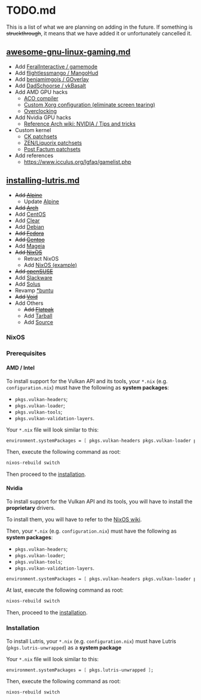 # TODO.md

This is a list of what we are planning on adding in the future. If something is ~~struckthrough~~, it means that we have added it or unfortunately cancelled it.

## [awesome-gnu-linux-gaming.md](/awesome-gnu-linux-gaming.md)

- Add [FeralInteractive / gamemode](https://github.com/FeralInteractive/gamemode)
- Add [flightlessmango / MangoHud](https://github.com/flightlessmango/MangoHud)
- Add [benjamimgois / GOverlay](https://github.com/benjamimgois/goverlay)
- Add [DadSchoorse / vkBasalt](https://github.com/DadSchoorse/vkBasalt)
- Add AMD GPU hacks
	- [ACO compiler](https://wiki.archlinux.org/index.php/AMDGPU#ACO_compiler)
	- [Custom Xorg configuration (eliminate screen tearing)](https://wiki.archlinux.org/index.php/AMDGPU#Xorg_configuration)
	- [Overclocking](https://wiki.archlinux.org/index.php/AMDGPU#Overclocking)
- Add Nvidia GPU hacks
	- [Reference Arch wiki: NVIDIA / Tips and tricks](https://wiki.archlinux.org/index.php/NVIDIA/Tips_and_tricks)
- Custom kernel
	- [CK patchsets](http://ck.kolivas.org/)
	- [ZEN/Liquorix patchsets](https://github.com/zen-kernel/zen-kernel)
	- [Post Factum patchsets](https://gitlab.com/post-factum/pf-kernel)
- Add references
	- https://www.icculus.org/lgfaq/gamelist.php

## [installing-lutris.md](/installing-lutris.md)

- ~~Add [Alpine](https://alpinelinux.org/)~~
	- Update [Alpine](https://alpinelinux.org)
- ~~Add [Arch](https://www.archlinux.org/)~~
- Add [CentOS](https://www.centos.org/)
- Add [Clear](https://clearlinux.org/)
- Add [Debian](https://www.debian.org/)
- ~~Add [Fedora](https://getfedora.org/)~~
- ~~Add [Gentoo](https://www.gentoo.org/)~~
- Add [Mageia](https://www.mageia.org/en/)
- ~~Add [NixOS](https://nixos.org/)~~
	- Retract NixOS
	- Add [NixOS (example)](#nixos)
- ~~Add [openSUSE](https://software.opensuse.org/)~~
- Add [Slackware](http://www.slackware.com/)
- Add [Solus](https://getsol.us/home/)
- Revamp [*buntu](https://ubuntu.com/download/flavours)
- ~~Add [Void](https://voidlinux.org/)~~
- Add Others
	- ~~Add [Flatpak](https://flatpak.org/)~~
	- Add [Tarball](https://lutris.net/releases/)
	- Add [Source](https://github.com/lutris/lutris)

### NixOS

### Prerequisites

#### AMD / Intel

To install support for the Vulkan API and its tools, your `*.nix` (e.g. `configuration.nix`) must have the following as **system packages**:

- `pkgs.vulkan-headers`;
- `pkgs.vulkan-loader`;
- `pkgs.vulkan-tools`;
- `pkgs.vulkan-validation-layers`.

Your `*.nix` file will look similar to this: 

```nix
environment.systemPackages = [ pkgs.vulkan-headers pkgs.vulkan-loader pkgs.vulkan-tools pkgs.vulkan-validation-layers ];
```

Then, execute the following command as root:

```bash
nixos-rebuild switch
```

Then proceed to the [installation](#installation-4).

#### Nvidia

To install support for the Vulkan API and its tools, you will have to install the **proprietary** drivers.

To install them, you will have to refer to the [NixOS wiki](https://nixos.wiki/wiki/Nvidia).

Then, your `*.nix` (e.g. `configuration.nix`) must have the following as **system packages**:

- `pkgs.vulkan-headers`;
- `pkgs.vulkan-loader`;
- `pkgs.vulkan-tools`;
- `pkgs.vulkan-validation-layers`.

```nix
environment.systemPackages = [ pkgs.vulkan-headers pkgs.vulkan-loader pkgs.vulkan-tools pkgs.vulkan-validation-layers ];
```

At last, execute the following command as root:

```bash
nixos-rebuild switch
```

Then, proceed to the [installation](#installation-4).

### Installation

To install Lutris, your `*.nix` (e.g. `configuration.nix`) must have Lutris (`pkgs.lutris-unwrapped`) as a **system package**

Your `*.nix` file will look similar to this:

```nix
environment.systemPackages = [ pkgs.lutris-unwrapped ];
```

Then, execute the following command as root:

```bash
nixos-rebuild switch
```

